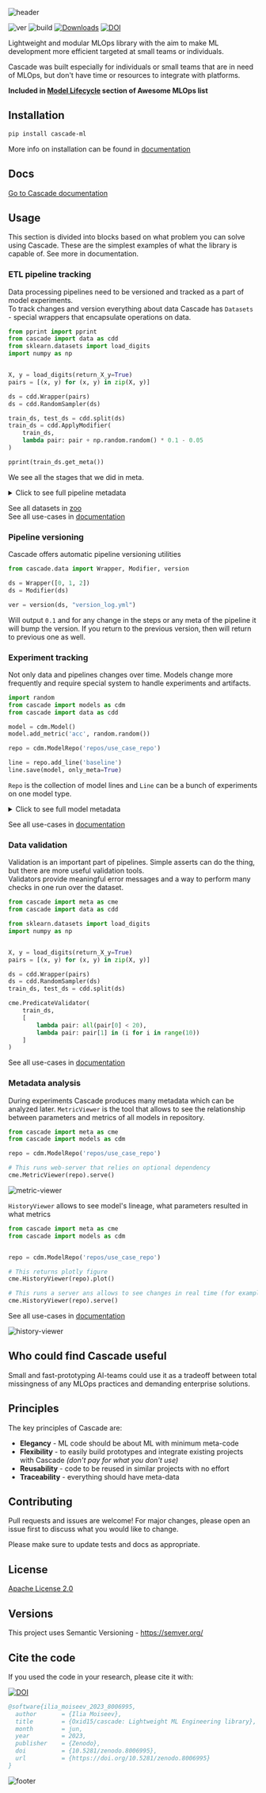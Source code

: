 ![header](cascade/docs/imgs/header.png)

![ver](https://img.shields.io/github/v/release/oxid15/cascade?style=plastic)
![build](https://github.com/oxid15/cascade/actions/workflows/python-package.yml/badge.svg)
[![Downloads](https://pepy.tech/badge/cascade-ml)](https://pepy.tech/project/cascade-ml)
[![DOI](https://zenodo.org/badge/460920693.svg)](https://zenodo.org/badge/latestdoi/460920693)

Lightweight and modular MLOps library with the aim to make ML development more efficient targeted at small teams or individuals.

Cascade was built especially for individuals or small teams that are in need of MLOps, but don't have time or resources to integrate with platforms.

**Included in [Model Lifecycle](https://github.com/kelvins/awesome-mlops#model-lifecycle) section of Awesome MLOps list**

## Installation

```bash
pip install cascade-ml
```

More info on installation can be found in [documentation](https://oxid15.github.io/cascade/en/latest/quickstart.html#installation)

## Docs

[Go to Cascade documentation](https://oxid15.github.io/cascade/en/latest)

## Usage

This section is divided into blocks based on what problem you can solve using Cascade. These are the simplest examples
of what the library is capable of. See more in documentation.

### ETL pipeline tracking

Data processing pipelines need to be versioned and tracked as a part of model experiments.  
To track changes and version everything about data Cascade has `Datasets` - special wrappers
that encapsulate operations on data.

```python
from pprint import pprint
from cascade import data as cdd
from sklearn.datasets import load_digits
import numpy as np


X, y = load_digits(return_X_y=True)
pairs = [(x, y) for (x, y) in zip(X, y)]

ds = cdd.Wrapper(pairs)
ds = cdd.RandomSampler(ds)

train_ds, test_ds = cdd.split(ds)
train_ds = cdd.ApplyModifier(
    train_ds,
    lambda pair: pair + np.random.random() * 0.1 - 0.05
)

pprint(train_ds.get_meta())
```

We see all the stages that we did in meta.

<details>
<summary>Click to see full pipeline metadata</summary>

```json
[{"comments": [],
  "description": null,
  "len": 898,
  "links": [],
  "name": "cascade.data.apply_modifier.ApplyModifier",
  "tags": [],
  "type": "dataset"},
 {"comments": [],
  "description": null,
  "len": 898,
  "links": [],
  "name": "cascade.data.range_sampler.RangeSampler",
  "tags": [],
  "type": "dataset"},
 {"comments": [],
  "description": null,
  "len": 1797,
  "links": [],
  "name": "cascade.data.random_sampler.RandomSampler",
  "tags": [],
  "type": "dataset"},
 {"comments": [],
  "len": 1797,
  "links": [],
  "name": "cascade.data.dataset.Wrapper",
  "obj_type": "<class 'list'>",
  "tags": [],
  "type": "dataset"}]
```

</details>

See all datasets in [zoo](https://oxid15.github.io/cascade/en/latest/examples/dataset_zoo.html)  
See all use-cases in [documentation](https://oxid15.github.io/cascade/en/latest/examples.html)


### Pipeline versioning

Cascade offers automatic pipeline versioning
utilities

```python
from cascade.data import Wrapper, Modifier, version

ds = Wrapper([0, 1, 2])
ds = Modifier(ds)

ver = version(ds, "version_log.yml")
```

Will output `0.1` and for any change in the steps or any meta of the pipeline it will
bump the version. If you return to the previous version, then will return to previous one as well.

### Experiment tracking

Not only data and pipelines changes over time. Models change more frequently and require special system to handle experiments and artifacts.

```python
import random
from cascade import models as cdm
from cascade import data as cdd

model = cdm.Model()
model.add_metric('acc', random.random())

repo = cdm.ModelRepo('repos/use_case_repo')

line = repo.add_line('baseline')
line.save(model, only_meta=True)
```

`Repo` is the collection of model lines and `Line` can be a bunch of experiments on one model type.


<details>
<summary>Click to see full model metadata</summary>

```json
[{"comments": [],
  "created_at": "2023-11-06T07:42:42.737248+00:00",
  "description": null,
  "links": [],
  "metrics": [{"created_at": "2023-11-06T07:42:43.004261+00:00",
               "name": "acc",
               "value": 0.3730907820891789}],
  "name": "cascade.models.model.Model",
  "params": {},
  "path": "/home/user/repos/use_case_repo/baseline/00001",
  "saved_at": "2023-11-06T07:43:17.325593+00:00",
  "slug": "cerulean_jaguarundi_of_trust",
  "tags": [],
  "type": "model"}]
```

</details>


See all use-cases in [documentation](https://oxid15.github.io/cascade/en/latest/examples.html)

### Data validation

Validation is an important part of pipelines. Simple asserts can do the thing, but
there are more useful validation tools.  
Validators provide meaningful error messages and a way to perform many checks in one run over the dataset.

```python
from cascade import meta as cme
from cascade import data as cdd

from sklearn.datasets import load_digits
import numpy as np


X, y = load_digits(return_X_y=True)
pairs = [(x, y) for (x, y) in zip(X, y)]

ds = cdd.Wrapper(pairs)
ds = cdd.RandomSampler(ds)
train_ds, test_ds = cdd.split(ds)

cme.PredicateValidator(
    train_ds,
    [
        lambda pair: all(pair[0] < 20),
        lambda pair: pair[1] in (i for i in range(10))
    ]
)
```

See all use-cases in [documentation](https://oxid15.github.io/cascade/en/latest/examples.html)

### Metadata analysis

During experiments Cascade produces many metadata which can be analyzed later.
`MetricViewer` is the tool that allows to see the relationship between parameters and
metrics of all models in repository.

```python
from cascade import meta as cme
from cascade import models as cdm

repo = cdm.ModelRepo('repos/use_case_repo')

# This runs web-server that relies on optional dependency
cme.MetricViewer(repo).serve()
```

![metric-viewer](cascade/docs/imgs/metric-viewer.gif)

`HistoryViewer` allows to see model's lineage, what parameters resulted in what metrics

```python
from cascade import meta as cme
from cascade import models as cdm


repo = cdm.ModelRepo('repos/use_case_repo')

# This returns plotly figure
cme.HistoryViewer(repo).plot()

# This runs a server ans allows to see changes in real time (for example while models are trained)
cme.HistoryViewer(repo).serve()
```

See all use-cases in [documentation](https://oxid15.github.io/cascade/en/latest/examples.html)

![history-viewer](cascade/docs/imgs/history-viewer.gif)

## Who could find Cascade useful

Small and fast-prototyping AI-teams could use it as a tradeoff between total missingness of any MLOps practices and demanding enterprise solutions.

## Principles

The key principles of Cascade are:

* **Elegancy** - ML code should be about ML with minimum meta-code
* **Flexibility** - to easily build prototypes and integrate existing projects with Cascade *(don't pay for what you don't use)*
* **Reusability** - code to be reused in similar projects with no effort
* **Traceability** - everything should have meta-data

## Contributing

Pull requests and issues are welcome! For major changes, please open an issue first to discuss what you would like to change.

Please make sure to update tests and docs as appropriate.

## License

[Apache License 2.0](https://choosealicense.com/licenses/apache-2.0/)

## Versions

This project uses Semantic Versioning - <https://semver.org/>

## Cite the code

If you used the code in your research, please cite it with:  
  
[![DOI](https://zenodo.org/badge/460920693.svg)](https://zenodo.org/badge/latestdoi/460920693)

```bibtex
@software{ilia_moiseev_2023_8006995,
  author       = {Ilia Moiseev},
  title        = {Oxid15/cascade: Lightweight ML Engineering library},
  month        = jun,
  year         = 2023,
  publisher    = {Zenodo},
  doi          = {10.5281/zenodo.8006995},
  url          = {https://doi.org/10.5281/zenodo.8006995}
}
```

![footer](cascade/docs/imgs/footer.png)
